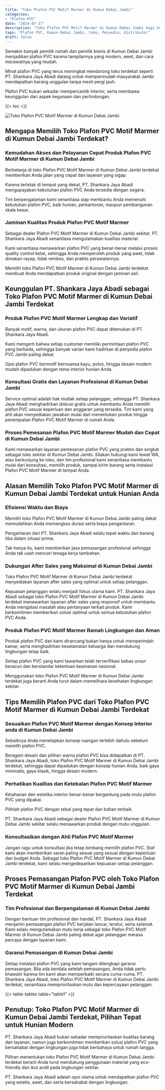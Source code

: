 ```yaml
---
title: "Toko Plafon PVC Motif Marmer di Kumun Debai Jambi"
categories: 
- "Plafon-PVC"
date: "2024-07-17"
description: "Toko Plafon PVC Motif Marmer di Kumun Debai Jambi bagi hunian, kantor, serta gerai. Material unggulan, pilihan motif, warna elegan, dengan servis pemasangan oleh tenaga ahli ahli dan jaminan resmi!|Jasa penyediaan Plafon PVC Motif Marmer di Kumun Debai Jambi bagi keperluan rumah, perkantoran, maupun gerai, beserta produk unggulan dan instalasi oleh tenaga ahli profesional dan garansi resmi.|Alternatif Plafon PVC Motif Marmer di Kumun Debai Jambi yang terbukti untuk rumah, kantor, serta toko, bersama material berkualitas dan penempatan oleh tenaga ahli ahli serta garansi resmi.|Penyediaan Plafon PVC Motif Marmer di Kumun Debai Jambi bagi hunian, kantor, dan gerai, beserta material berkualitas dan penempatan ditangani oleh tenaga ahli berpengalaman, disertai dengan jaminan resmi.}"
tags: "Plafon PVC, Kumun Debai Jambi, toko, Penyedia, distributor"
draft: false
---
```


Semakin banyak pemilik rumah dan pemilik bisnis di Kumun Debai Jambi menjadikan plafon PVC karena tampilannya yang modern, awet, dan cara merawatnya yang mudah.

Minat plafon PVC yang terus meningkat mendorong toko terdekat seperti PT. Shankara Jaya Abadi datang untuk mempermudah masyarakat Jambi mendapatkan barang unggulan tanpa mesti pergi jauh.

Plafon PVC bukan sekadar mempercantik interior, serta membawa keunggulan dari aspek kegunaan dan perlindungan.

{{< toc >}}

![Toko Plafon PVC Motif Marmer di Kumun Debai Jambi](/images/Plafon-PVC/Toko-Plafon-PVC-Motif-Marmer-di-Kumun-Debai-Jambi.png)


## Mengapa Memilih Toko Plafon PVC Motif Marmer di Kumun Debai Jambi Terdekat?

### Kemudahan Akses dan Pelayanan Cepat Produk Plafon PVC Motif Marmer di Kumun Debai Jambi

Berbelanja di toko Plafon PVC Motif Marmer di Kumun Debai Jambi terdekat memberikan Anda jalan yang cepat dan layanan yang sigap.

Karena terletak di tempat yang dekat, PT. Shankara Jaya Abadi mengupayakan kebutuhan plafon PVC Anda tersedia dengan segera.

Tim berpengalaman kami senantiasa siap membantu Anda memenuhi kebutuhan plafon PVC, baik hunian, perkantoran, maupun pembangunan skala besar.

### Jaminan Kualitas Produk Plafon PVC Motif Marmer

Sebagai dealer Plafon PVC Motif Marmer di Kumun Debai Jambi sekitar, PT. Shankara Jaya Abadi senantiasa mengutamakan kualitas material.

Kami senantiasa menawarkan plafon PVC yang benar-benar melalui proses quality control ketat, sehingga Anda memperoleh produk yang awet, tidak dimakan rayap, tidak rembes, dan praktis perawatannya.

Memilih toko Plafon PVC Motif Marmer di Kumun Debai Jambi terdekat membuat Anda mendapatkan produk original dengan jaminan asli.

## Keunggulan PT. Shankara Jaya Abadi sebagai Toko Plafon PVC Motif Marmer di Kumun Debai Jambi Terdekat

### Produk Plafon PVC Motif Marmer Lengkap dan Variatif

Banyak motif, warna, dan ukuran plafon PVC dapat ditemukan di PT. Shankara Jaya Abadi.

Kami mengerti bahwa setiap customer memiliki permintaan plafon PVC yang berbeda, sehingga banyak varian kami hadirkan di penyedia plafon PVC Jambi paling dekat.

Opsi plafon PVC bermotif bernuansa kayu, polos, hingga desain modern mudah dipadukan dengan tema interior hunian Anda.

### Konsultasi Gratis dan Layanan Profesional di Kumun Debai Jambi

Service optimal adalah hak mutlak setiap pelanggan, sehingga PT. Shankara Jaya Abadi menghadirkan diskusi gratis untuk membantu Anda memilih plafon PVC sesuai keperluan dan anggaran yang tersedia. Tim kami yang ahli akan menyediakan jawaban mulai dari menentukan produk hingga penempatan Plafon PVC Motif Marmer di rumah Anda.

### Proses Pemesanan Plafon PVC Motif Marmer Mudah dan Cepat di Kumun Debai Jambi

Kami menawarkan layanan pemesanan plafon PVC yang praktis dan singkat sebagai toko sekitar di Kumun Debai Jambi. Silakan hubungi kami lewat WA, atau berkunjung ke toko, dan tim profesional kami senantiasa membantu mulai dari konsultasi, memilih produk, sampai kirim barang serta instalasi Plafon PVC Motif Marmer di tempat Anda.

## Alasan Memilih Toko Plafon PVC Motif Marmer di Kumun Debai Jambi Terdekat untuk Hunian Anda

### Efisiensi Waktu dan Biaya

Memilih toko Plafon PVC Motif Marmer di Kumun Debai Jambi paling dekat memudahkan Anda memangkas durasi serta biaya pengantaran.

Pengantaran dari PT. Shankara Jaya Abadi selalu tepat waktu dan barang tiba dalam situasi prima.

Tak hanya itu, kami memberikan jasa pemasangan profesional sehingga Anda tak usah mencari tenaga kerja tambahan.

### Dukungan After Sales yang Maksimal di Kumun Debai Jambi

Toko Plafon PVC Motif Marmer di Kumun Debai Jambi terdekat menyediakan layanan after sales yang optimal untuk setiap pelanggan.

Kepuasan pelanggan selalu menjadi fokus utama kami. PT. Shankara Jaya Abadi sebagai toko Plafon PVC Motif Marmer di Kumun Debai Jambi terdekat menawarkan layanan after sales yang responsif untuk membantu Anda mengatasi masalah atau pertanyaan terkait produk. Kami berkomitmen memberikan solusi optimal untuk semua kebutuhan plafon PVC Anda.

### Produk Plafon PVC Motif Marmer Ramah Lingkungan dan Aman

Produk plafon PVC dari kami dirancang bukan hanya untuk memperindah kamar, serta menghadirkan keselamatan keluarga dan mendukung lingkungan tetap baik.

Setiap plafon PVC yang kami tawarkan telah terverifikasi bebas unsur beracun dan berstandar ketentuan keamanan nasional.

Menggunakan toko Plafon PVC Motif Marmer di Kumun Debai Jambi terdekat juga berarti Anda turut dalam memelihara kesehatan lingkungan sekitar.

## Tips Memilih Plafon PVC dari Toko Plafon PVC Motif Marmer di Kumun Debai Jambi Terdekat

### Sesuaikan Plafon PVC Motif Marmer dengan Konsep Interior anda di Kumun Debai Jambi

Sebaiknya Anda menetapkan konsep ruangan terlebih dahulu sebelum memilih plafon PVC.

Beragam desain dan pilihan warna plafon PVC bisa didapatkan di PT. Shankara Jaya Abadi, toko Plafon PVC Motif Marmer di Kumun Debai Jambi terdekat, sehingga dapat dipadukan dengan konsep hunian Anda, baik gaya minimalis, gaya klasik, hingga desain modern.

### Perhatikan Kualitas dan Ketebalan Plafon PVC Motif Marmer

Ketahanan dan estetika interior benar-benar bergantung pada mutu plafon PVC yang dipakai.

Pilihlah plafon PVC dengan tebal yang tepat dan bahan terbaik.

PT. Shankara Jaya Abadi sebagai dealer Plafon PVC Motif Marmer di Kumun Debai Jambi sekitar selalu menawarkan produk dengan mutu unggulan.

### Konsultasikan dengan Ahli Plafon PVC Motif Marmer

Jangan ragu untuk konsultasi jika tetap bimbang memilih plafon PVC. Staf kami akan memberikan saran paling sesuai yang sesuai dengan keperluan dan budget Anda. Sebagai toko Plafon PVC Motif Marmer di Kumun Debai Jambi terdekat, kami selalu mengedepankan kepuasan setiap pelanggan.

## Proses Pemasangan Plafon PVC oleh Toko Plafon PVC Motif Marmer di Kumun Debai Jambi Terdekat

### Tim Profesional dan Berpengalaman di Kumun Debai Jambi

Dengan bantuan tim profesional dan handal, PT. Shankara Jaya Abadi menjamin pemasangan plafon PVC berjalan lancar, teratur, serta selamat. Kami selalu mengutamakan mutu kerja sebagai toko Plafon PVC Motif Marmer di Kumun Debai Jambi paling dekat agar pelanggan merasa percaya dengan layanan kami.

### Garansi Pemasangan di Kumun Debai Jambi

Setiap instalasi plafon PVC yang kami tangani dilengkapi garansi pemasangan. Bila ada kendala setelah pemasangan, Anda tidak perlu khawatir karena tim kami akan memperbaiki secara cuma-cuma. PT. Shankara Jaya Abadi, toko Plafon PVC Motif Marmer di Kumun Debai Jambi terdekat, senantiasa memprioritaskan mutu dan kepercayaan pelanggan.

{{< table-tables table="table1" >}}

## Penutup: Toko Plafon PVC Motif Marmer di Kumun Debai Jambi Terdekat, Pilihan Tepat untuk Hunian Modern

PT. Shankara Jaya Abadi bukan sekadar memprioritaskan kualitas barang dan layanan, namun juga berkomitmen memberikan solusi plafon PVC yang bersahabat dengan lingkungan juga tidak berbahaya untuk rumah tangga.

Pilihan menentukan toko Plafon PVC Motif Marmer di Kumun Debai Jambi terdekat berarti Anda turut mendukung penggunaan material yang eco-friendly dan ikut andil pada lingkungan sekitar.

PT. Shankara Jaya Abadi adalah opsi utama untuk mendapatkan plafon PVC yang estetis, awet, dan serta bersahabat dengan lingkungan.